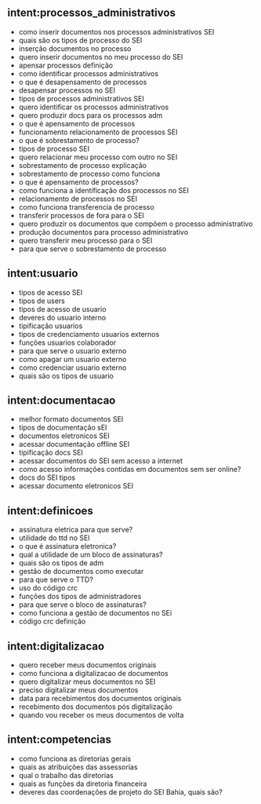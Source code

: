 
## intent:processos_administrativos
- como inserir documentos nos processos administrativos SEI
- quais são os tipos de processo do SEI
- inserção documentos no processo
- quero inserir documentos no meu processo do SEI
- apensar processos definição
- como identificar processos administrativos
- o que é desapensamento de processos
- desapensar processos no SEI
- tipos de processos administrativos SEI
- quero identificar os processos administrativos
- quero produzir docs para os processos adm
- o que é apensamento de processos
- funcionamento relacionamento de processos SEI
- o que é sobrestamento de processo?
- tipos de processo SEI
- quero relacionar meu processo com outro no SEI
- sobrestamento de processo explicação
- sobrestamento de processo como funciona
- o que é apensamento de processos?
- como funciona a identificação dos processos no SEI
- relacionamento de processos no SEI
- como funciona transferencia de processo
- transferir processos de fora para o SEI
- quero produzir os documentos que compõem o processo administrativo
- produção documentos para processo administrativo
- quero transferir meu processo para o SEI
- para que serve o sobrestamento de processo

## intent:usuario
- tipos de acesso SEI
- tipos de users
- tipos de acesso de usuario
- deveres do usuario interno
- tipificação usuarios
- tipos de credenciamento usuarios externos
- funções usuarios colaborador
- para que serve o usuario externo
- como apagar um usuario externo
- como credenciar usuario externo
- quais são os tipos de usuario

## intent:documentacao
- melhor formato documentos SEI
- tipos de documentação sEI
- documentos eletronicos SEI
- acessar documentação offline SEI
- tipificação docs SEI
- acessar documentos do SEI sem acesso a internet
- como acesso informações contidas em documentos sem ser online?
- docs do SEI tipos
- acessar documento eletronicos SEI

## intent:definicoes
- assinatura eletrica para que serve?
- utilidade do ttd no SEI
- o que é assinatura eletronica?
- qual a utilidade de um bloco de assinaturas?
- quais são os tipos de adm
- gestão de documentos como executar
- para que serve o TTD?
- uso do código crc
- funções dos tipos de administradores
- para que serve o bloco de assinaturas?
- como funciona a gestão de documentos no SEi
- código crc definição

## intent:digitalizacao
- quero receber meus documentos originais
- como funciona a digitalizacao de documentos
- quero digitalizar meus documentos no SEI
- preciso digitalizar meus documentos
- data para recebimentos dos documentos originais
- recebimento dos documentos pós digitalização
- quando vou receber os meus documentos de volta

## intent:competencias
- como funciona as diretorias gerais
- quais as atribuições das assessorias
- qual o trabalho das diretorias
- quais as funções da diretoria financeira
- deveres das coordenações de projeto do SEI Bahia, quais são?

